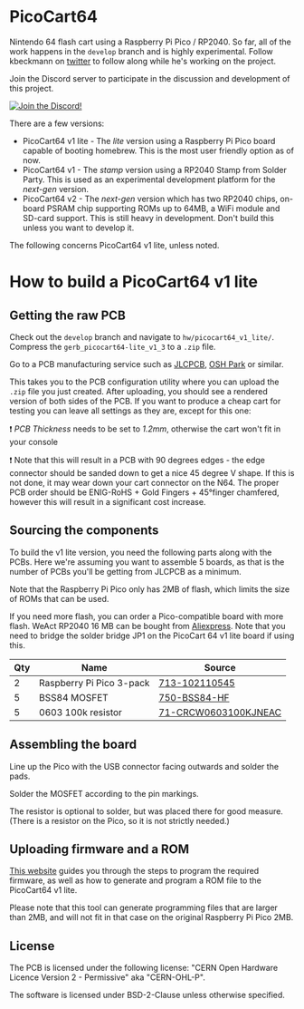 # PicoCart64
Nintendo 64 flash cart using a Raspberry Pi Pico / RP2040. So far, all of the work happens in the `develop` branch and is highly experimental. Follow kbeckmann on [twitter](https://twitter.com/kbeckmann) to follow along while he's working on the project.

Join the Discord server to participate in the discussion and development of this project.

[![Join the Discord!](https://discordapp.com/api/guilds/989902502063398982/widget.png?style=banner3)](https://discord.gg/B8n57fGd)

There are a few versions:
- PicoCart64 v1 lite - The _lite_ version using a Raspberry Pi Pico board capable of booting homebrew. This is the most user friendly option as of now.
- PicoCart64 v1 - The _stamp_ version using a RP2040 Stamp from Solder Party. This is used as an experimental development platform for the _next-gen_ version.
- PicoCart64 v2 - The _next-gen_ version which has two RP2040 chips, on-board PSRAM chip supporting ROMs up to 64MB, a WiFi module and SD-card support. This is still heavy in development. Don't build this unless you want to develop it.

The following concerns PicoCart64 v1 lite, unless noted.

# How to build a PicoCart64 v1 lite

## Getting the raw PCB

Check out the `develop` branch and navigate to `hw/picocart64_v1_lite/`. Compress the `gerb_picocart64-lite_v1_3` to a `.zip` file.

Go to a PCB manufacturing service such as [JLCPCB](https://jlcpcb.com), [OSH Park](https://oshpark.com/) or similar.

This takes you to the PCB configuration utility where you can upload the `.zip` file you just created. After uploading, you should see a rendered version of both sides of the PCB. If you want to produce a cheap cart for testing you can leave all settings as they are, except for this one:

:exclamation: *PCB Thickness* needs to be set to *1.2mm*, otherwise the cart won't fit in your console

:exclamation: Note that this will result in a PCB with 90 degrees edges - the edge connector should be sanded down to get a nice 45 degree V shape. If this is not done, it may wear down your cart connector on the N64. The proper PCB order should be ENIG-RoHS + Gold Fingers + 45°finger chamfered, however this will result in a significant cost increase.

## Sourcing the components

To build the v1 lite version, you need the following parts along with the PCBs. Here we're assuming you want to assemble 5 boards, as that is the number of PCBs you'll be getting from JLCPCB as a minimum.

Note that the Raspberry Pi Pico only has 2MB of flash, which limits the size of ROMs that can be used.

If you need more flash, you can order a Pico-compatible board with more flash. WeAct RP2040 16 MB can be bought from [Aliexpress](https://www.aliexpress.com/item/1005003708090298.html). Note that you need to bridge the solder bridge JP1 on the PicoCart 64 v1 lite board if using this.

| Qty | Name                  | Source                                                                           | 
|-----|-----------------------|----------------------------------------------------------------------------------|
| 2   | Raspberry Pi Pico 3-pack | [713-102110545](https://www.mouser.com/ProductDetail/713-102110545)               |       |
| 5   | BSS84 MOSFET          | [750-BSS84-HF](https://www.mouser.com/ProductDetail/750-BSS84-HF)                 |       |
| 5   | 0603 100k resistor    | [71-CRCW0603100KJNEAC](https://www.mouser.com/ProductDetail/71-CRCW0603100KJNEAC) |       |

## Assembling the board
Line up the Pico with the USB connector facing outwards and solder the pads.

Solder the MOSFET according to the pin markings.

The resistor is optional to solder, but was placed there for good measure. (There is a resistor on the Pico, so it is not strictly needed.)

## Uploading firmware and a ROM

[This website](https://kbeckmann.github.io/PicoCart64/) guides you through the steps to program the required firmware, as well as how to generate and program a ROM file to the PicoCart64 v1 lite.

Please note that this tool can generate programming files that are larger than 2MB, and will not fit in that case on the original Raspberry Pi Pico 2MB.

## License

The PCB is licensed under the following license: "CERN Open Hardware Licence Version 2 - Permissive" aka "CERN-OHL-P".

The software is licensed under BSD-2-Clause unless otherwise specified.
